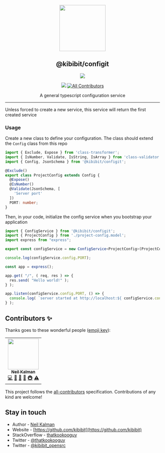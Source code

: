 <p align="center">
  <a href="https://github.com/Kibibit/configit" target="blank"><img src="https://github.com/kibibit.png" width="150" ></a>
  <h2 align="center">
    @kibibit/configit
  </h2>
</p>
<p align="center">
  <a href="https://www.npmjs.com/package/@kibibit/configit"><img src="https://img.shields.io/npm/v/@kibibit/configit/latest.svg?style=for-the-badge&logo=npm&color=CB3837"></a>
</p>
<p align="center">
<a href="https://github.com/semantic-release/semantic-release"><img src="https://img.shields.io/badge/%20%20%F0%9F%93%A6%F0%9F%9A%80-semantic--release-e10079.svg"></a>
 <!-- ALL-CONTRIBUTORS-BADGE:START - Do not remove or modify this section -->
<a href="#contributors-"><img src="https://img.shields.io/badge/all_contributors-1-orange.svg?style=flat-square" alt="All Contributors"></a>
<!-- ALL-CONTRIBUTORS-BADGE:END -->
</p>
<p align="center">
  A general typescript configuration service
</p>
<hr>

Unless forced to create a new service, this service will return the first created service

### Usage

Create a new class to define your configuration.
The class should extend the `Config` class from this repo
```typescript
import { Exclude, Expose } from 'class-transformer';
import { IsNumber, Validate, IsString, IsArray } from 'class-validator';
import { Config, JsonSchema } from '@kibibit/configit';

@Exclude()
export class ProjectConfig extends Config {
  @Expose()
  @IsNumber()
  @Validate(JsonSchema, [
    'Server port'
  ])
  PORT: number;
}
```
Then, in your code, initialize the config service when you bootstrap your application
```typescript
import { ConfigService } from '@kibibit/configit';
import { ProjectConfig } from './project-config.model';
import express from "express";

export const configService = new ConfigService<ProjectConfig>(ProjectConfig);

console.log(configService.config.PORT);

const app = express();

app.get( "/", ( req, res ) => {
  res.send( "Hello world!" );
} );

app.listen(configService.config.PORT, () => {
  console.log( `server started at http://localhost:${ configService.config.PORT }` );
} );
```

## Contributors ✨

Thanks goes to these wonderful people ([emoji key](https://allcontributors.org/docs/en/emoji-key)):
<!-- ALL-CONTRIBUTORS-LIST:START - Do not remove or modify this section -->
<!-- prettier-ignore-start -->
<!-- markdownlint-disable -->
<table>
  <tr>
    <td align="center"><a href="http://thatkookooguy.kibibit.io/"><img src="https://avatars3.githubusercontent.com/u/10427304?v=4?s=100" width="100px;" alt=""/><br /><sub><b>Neil Kalman</b></sub></a><br /><a href="https://github.com/Kibibit/configit/commits?author=Thatkookooguy" title="Code">💻</a> <a href="https://github.com/Kibibit/configit/commits?author=Thatkookooguy" title="Documentation">📖</a> <a href="#design-Thatkookooguy" title="Design">🎨</a> <a href="#maintenance-Thatkookooguy" title="Maintenance">🚧</a> <a href="#infra-Thatkookooguy" title="Infrastructure (Hosting, Build-Tools, etc)">🚇</a> <a href="https://github.com/Kibibit/configit/commits?author=Thatkookooguy" title="Tests">⚠️</a></td>
  </tr>
</table>

<!-- markdownlint-restore -->
<!-- prettier-ignore-end -->

<!-- ALL-CONTRIBUTORS-LIST:END -->

This project follows the [all-contributors](https://github.com/all-contributors/all-contributors) specification. Contributions of any kind are welcome!

## Stay in touch

- Author - [Neil Kalman](https://github.com/thatkookooguy)
- Website - [https://github.com/kibibit](https://github.com/kibibit)
- StackOverflow - [thatkookooguy](https://stackoverflow.com/users/1788884/thatkookooguy)
- Twitter - [@thatkookooguy](https://twitter.com/thatkookooguy)
- Twitter - [@kibibit_opensrc](https://twitter.com/kibibit_opensrc)